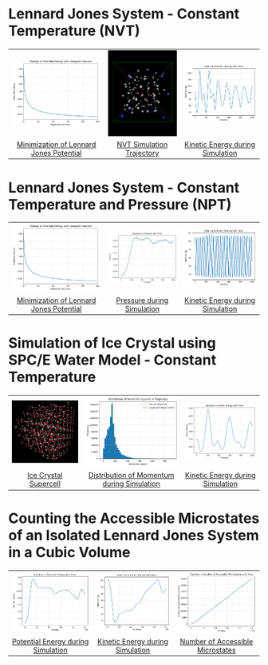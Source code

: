 # Lennard Jones System - Constant Temperature (NVT)

<table>
    <tr>
        <td align="center"><img src="q1/descent.png" width="200"></td>
        <td align="center"><img src="q1/trajectory.gif" width="200"></td>
        <td align="center"><img src="q1/kinetic-energy.png" width="200"></td>
    </tr>
    <tr>
        <td align="center"><a href="q1/README.md">Minimization of Lennard Jones Potential</a></td>
        <td align="center"><a href="q1/README.md">NVT Simulation Trajectory</a></td>
        <td align="center"><a href="q1/README.md">Kinetic Energy during Simulation</a></td>
    </tr>
</table>

# Lennard Jones System - Constant Temperature and Pressure (NPT)

<table>
    <tr>
        <td align="center"><img src="q2/descent.png" width="200"></td>
        <td align="center"><img src="q2/pressure.png" width="200"></td>
        <td align="center"><img src="q2/kinetic-energy.png" width="200"></td>
    </tr>
    <tr>
        <td align="center"><a href="q2/README.md">Minimization of Lennard Jones Potential</a></td>
        <td align="center"><a href="q2/README.md">Pressure during Simulation</a></td>
        <td align="center"><a href="q2/README.md">Kinetic Energy during Simulation</a></td>
    </tr>
</table>

# Simulation of Ice Crystal using SPC/E Water Model - Constant Temperature

<table>
    <tr>
        <td align="center"><img src="q3/ice_crystal.png" width="200"></td>
        <td align="center"><img src="q3/momenta-square.png" width="200"></td>
        <td align="center"><img src="q3/kinetic-energy.png" width="200"></td>
    </tr>
    <tr>
        <td align="center"><a href="q3/README.md">Ice Crystal Supercell</a></td>
        <td align="center"><a href="q3/README.md">Distribution of Momentum during Simulation</a></td>
        <td align="center"><a href="q3/README.md">Kinetic Energy during Simulation</a></td>
    </tr>
</table>

# Counting the Accessible Microstates of an Isolated Lennard Jones System in a Cubic Volume

<table>
    <tr>
        <td align="center"><img src="q4/potential-energy.png" width="200"></td>
        <td align="center"><img src="q4/kinetic-energy.png" width="200"></td>
        <td align="center"><img src="q4/num-accessible-microstates.png" width="200"></td>
    </tr>
    <tr>
        <td align="center"><a href="q4/README.md">Potential Energy during Simulation</a></td>
        <td align="center"><a href="q4/README.md">Kinetic Energy during Simulation</a></td>
        <td align="center"><a href="q4/README.md">Number of Accessible Microstates</a></td>
    </tr>
</table>
